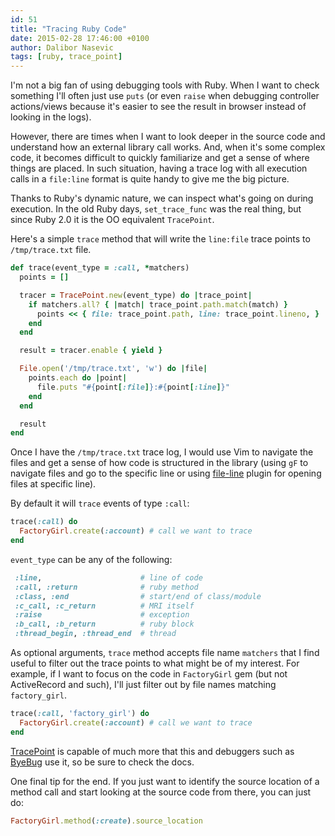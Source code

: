```yaml
---
id: 51
title: "Tracing Ruby Code"
date: 2015-02-28 17:46:00 +0100
author: Dalibor Nasevic
tags: [ruby, trace_point]
---
```


I'm not a big fan of using debugging tools with Ruby. When I want to check something I'll often just use `puts` (or even `raise` when debugging controller actions/views because it's easier to see the result in browser instead of looking in the logs).

However, there are times when I want to look deeper in the source code and understand how an external library call works. And, when it's some complex code, it becomes difficult to quickly familiarize and get a sense of where things are placed. In such situation, having a trace log with all execution calls in a `file:line` format is quite handy to give me the big picture.

Thanks to Ruby's dynamic nature, we can inspect what's going on during execution. In the old Ruby days, `set_trace_func` was the real thing, but since Ruby 2.0 it is the OO equivalent `TracePoint`.

Here's a simple `trace` method that will write the `line:file` trace points to `/tmp/trace.txt` file.

```ruby
def trace(event_type = :call, *matchers)
  points = []

  tracer = TracePoint.new(event_type) do |trace_point|
    if matchers.all? { |match| trace_point.path.match(match) }
      points << { file: trace_point.path, line: trace_point.lineno, }
    end
  end

  result = tracer.enable { yield }

  File.open('/tmp/trace.txt', 'w') do |file|
    points.each do |point|
      file.puts "#{point[:file]}:#{point[:line]}"
    end
  end

  result
end
```

Once I have the `/tmp/trace.txt` trace log, I would use Vim to navigate the files and get a sense of how code is structured in the library (using `gF` to navigate files and go to the specific line or using [file-line](https://github.com/bogado/file-line) plugin for opening files at specific line).

By default it will `trace` events of type `:call`:

```ruby
trace(:call) do
  FactoryGirl.create(:account) # call we want to trace
end
```

`event_type` can be any of the following:

```ruby
 :line,                      # line of code
 :call, :return              # ruby method
 :class, :end                # start/end of class/module
 :c_call, :c_return          # MRI itself
 :raise                      # exception
 :b_call, :b_return          # ruby block
 :thread_begin, :thread_end  # thread
```

As optional arguments, `trace` method accepts file name `matchers` that I find useful to filter out the trace points to what might be of my interest. For example, if I want to focus on the code in `FactoryGirl` gem (but not ActiveRecord and such), I'll just filter out by file names matching `factory_girl`.

```ruby
trace(:call, 'factory_girl') do
  FactoryGirl.create(:account) # call we want to trace
end
```

[TracePoint](http://ruby-doc.org/core-2.2.0/TracePoint.html) is capable of much more that this and debuggers such as [ByeBug](https://github.com/deivid-rodriguez/byebug) use it, so be sure to check the docs.

One final tip for the end. If you just want to identify the source location of a method call and start looking at the source code from there, you can just do:

```ruby
FactoryGirl.method(:create).source_location
```
